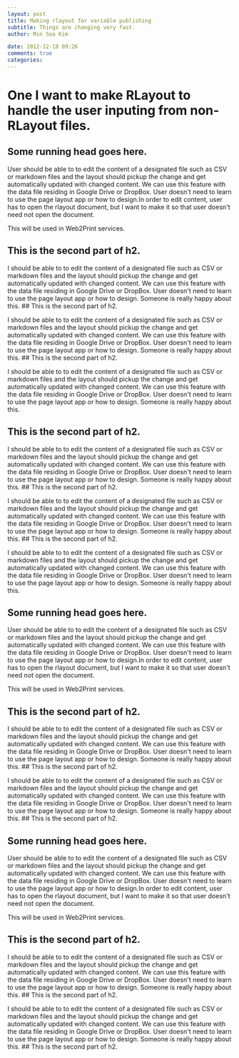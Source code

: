 ```yaml
--- 
layout: post
title: Making rlayout for variable publishing
subtitle: Things are changing very fast.
author: Min Soo Kim

date: 2012-12-18 09:26
comments: true
categories: 
---
```



# One I want to make RLayout to handle the user inputing from non-RLayout files.

## Some running head goes here.

User should be able to to edit the content of a designated file such as CSV or markdown files and the layout should pickup the change and get automatically updated with changed content. We can use this feature with the data file residing in Google Drive or DropBox. User doesn\'t need to learn to use the page layout app or how to design.In order to edit content, user has to open the rlayout document, but I want to make it so that user doesn't need not open the document. 

This will be used in Web2Print services.
 
## This is the second part of h2.

I should be able to to edit the content of a designated file such as CSV or markdown files and the layout should pickup the change and get automatically updated with changed content. We can use this feature with the data file residing in Google Drive or DropBox. User doesn\'t need to learn to use the page layout app or how to design. Someone is really happy about this. ## This is the second part of h2.

I should be able to to edit the content of a designated file such as CSV or markdown files and the layout should pickup the change and get automatically updated with changed content. We can use this feature with the data file residing in Google Drive or DropBox. User doesn\'t need to learn to use the page layout app or how to design. Someone is really happy about this. ## This is the second part of h2.

I should be able to to edit the content of a designated file such as CSV or markdown files and the layout should pickup the change and get automatically updated with changed content. We can use this feature with the data file residing in Google Drive or DropBox. User doesn\'t need to learn to use the page layout app or how to design. Someone is really happy about this.

## This is the second part of h2.

I should be able to to edit the content of a designated file such as CSV or markdown files and the layout should pickup the change and get automatically updated with changed content. We can use this feature with the data file residing in Google Drive or DropBox. User doesn\'t need to learn to use the page layout app or how to design. Someone is really happy about this. ## This is the second part of h2.

I should be able to to edit the content of a designated file such as CSV or markdown files and the layout should pickup the change and get automatically updated with changed content. We can use this feature with the data file residing in Google Drive or DropBox. User doesn\'t need to learn to use the page layout app or how to design. Someone is really happy about this. ## This is the second part of h2.

I should be able to to edit the content of a designated file such as CSV or markdown files and the layout should pickup the change and get automatically updated with changed content. We can use this feature with the data file residing in Google Drive or DropBox. User doesn\'t need to learn to use the page layout app or how to design. Someone is really happy about this.

## Some running head goes here.

User should be able to to edit the content of a designated file such as CSV or markdown files and the layout should pickup the change and get automatically updated with changed content. We can use this feature with the data file residing in Google Drive or DropBox. User doesn\'t need to learn to use the page layout app or how to design.In order to edit content, user has to open the rlayout document, but I want to make it so that user doesn't need not open the document. 

This will be used in Web2Print services.
 
## This is the second part of h2.

I should be able to to edit the content of a designated file such as CSV or markdown files and the layout should pickup the change and get automatically updated with changed content. We can use this feature with the data file residing in Google Drive or DropBox. User doesn\'t need to learn to use the page layout app or how to design. Someone is really happy about this. ## This is the second part of h2.

I should be able to to edit the content of a designated file such as CSV or markdown files and the layout should pickup the change and get automatically updated with changed content. We can use this feature with the data file residing in Google Drive or DropBox. User doesn\'t need to learn to use the page layout app or how to design. Someone is really happy about this. ## This is the second part of h2.

## Some running head goes here.

User should be able to to edit the content of a designated file such as CSV or markdown files and the layout should pickup the change and get automatically updated with changed content. We can use this feature with the data file residing in Google Drive or DropBox. User doesn\'t need to learn to use the page layout app or how to design.In order to edit content, user has to open the rlayout document, but I want to make it so that user doesn't need not open the document. 

This will be used in Web2Print services.
 
## This is the second part of h2.

I should be able to to edit the content of a designated file such as CSV or markdown files and the layout should pickup the change and get automatically updated with changed content. We can use this feature with the data file residing in Google Drive or DropBox. User doesn\'t need to learn to use the page layout app or how to design. Someone is really happy about this. ## This is the second part of h2.

I should be able to to edit the content of a designated file such as CSV or markdown files and the layout should pickup the change and get automatically updated with changed content. We can use this feature with the data file residing in Google Drive or DropBox. User doesn\'t need to learn to use the page layout app or how to design. Someone is really happy about this. ## This is the second part of h2.

